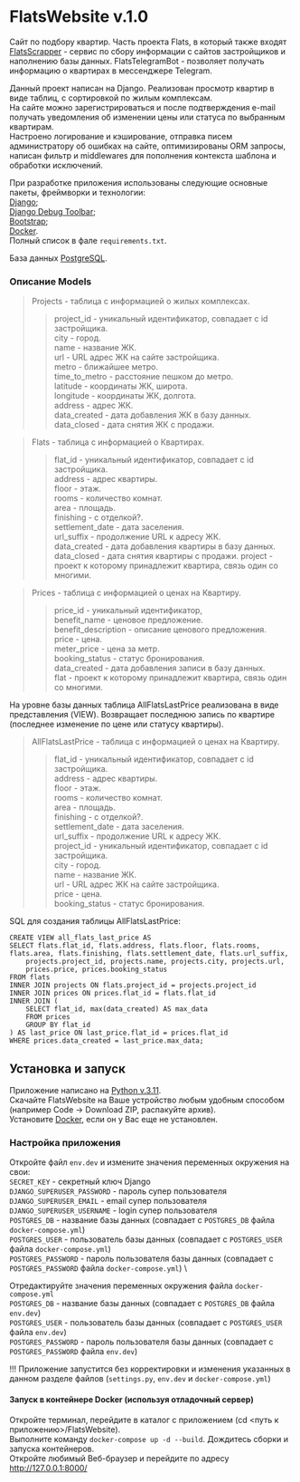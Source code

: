 # FlatsWebsite v.1.0
Сайт по подбору квартир. Часть проекта Flats, в который также входят [FlatsScrapper](https://github.com/darkus007/FlatsScrapper) - сервис по сбору информации с сайтов застройщиков и наполнению базы данных.
FlatsTelegramBot - позволяет получать информацию о квартирах в мессенджере Telegram.

Данный проект написан на Django. Реализован просмотр квартир в виде таблиц, с сортировкой по жилым комплексам. \
На сайте можно зарегистрироваться и после подтверждения e-mail получать уведомления об изменении цены или статуса 
по выбранным квартирам. \
Настроено логирование и кэширование, отправка писем администратору об ошибках на сайте, оптимизированы ORM запросы, 
написан фильтр и middlewares для пополнения контекста шаблона и обработки исключений.

При разработке приложения использованы следующие основные пакеты, фреймворки и технологии: \
[Django](https://pypi.org/project/Django/); \
[Django Debug Toolbar](https://pypi.org/project/django-debug-toolbar/); \
[Bootstrap](https://bootstrap-4.ru/); \
[Docker](https://www.docker.com/). \
Полный список в фале `requirements.txt`.

База данных [PostgreSQL](https://www.postgresql.org/).

### Описание Models
> Projects - таблица с информацией о жилых комплексах.
>> project_id - уникальный идентификатор, совпадает с id застройщика.\
>> city - город.\
>> name - название ЖК.\
>> url - URL адрес ЖК на сайте застройщика.\
>> metro - ближайшее метро.\
>> time_to_metro - расстояние пешком до метро.\
>> latitude - координаты ЖК, широта.\
>> longitude - координаты ЖК, долгота.\
>> address - адрес ЖК.\
>> data_created - дата добавления ЖК в базу данных.\
>> data_closed - дата снятия ЖК с продажи.

> Flats - таблица с информацией о Квартирах.
>> flat_id - уникальный идентификатор, совпадает с id застройщика.\
>> address - адрес квартиры.\
>> floor - этаж.\
>> rooms - количество комнат.\
>> area - площадь.\
>> finishing - с отделкой?.\
>> settlement_date - дата заселения.\
>> url_suffix - продолжение URL к адресу ЖК.\
>> data_created - дата добавления квартиры в базу данных.\
>> data_closed - дата снятия квартиры с продажи.
>> project - проект к которому принадлежит квартира, связь один со многими.

> Prices - таблица с информацией о ценах на Квартиру.
>> price_id - уникальный идентификатор, \
>> benefit_name - ценовое предложение.\
>> benefit_description - описание ценового предложения.\
>> price - цена.\
>> meter_price - цена за метр.\
>> booking_status - статус бронирования.\
>> data_created - дата добавления записи в базу данных.\
>> flat - проект к которому принадлежит квартира, связь один со многими.

На уровне базы данных таблица AllFlatsLastPrice реализована в виде представления (VIEW).
Возвращает последнюю запись по квартире (последнее изменение по цене или статусу квартиры).
> AllFlatsLastPrice - таблица с информацией о ценах на Квартиру.
>> flat_id - уникальный идентификатор, совпадает с id застройщика.\
>> address - адрес квартиры.\
>> floor - этаж.\
>> rooms - количество комнат.\
>> area - площадь.\
>> finishing - с отделкой?.\
>> settlement_date - дата заселения.\
>> url_suffix - продолжение URL к адресу ЖК.\
>> project_id - уникальный идентификатор, совпадает с id застройщика.\
>> city - город.\
>> name - название ЖК.\
>> url - URL адрес ЖК на сайте застройщика.\
>> price - цена.\
>> booking_status - статус бронирования.

SQL для создания таблицы AllFlatsLastPrice:
```
CREATE VIEW all_flats_last_price AS
SELECT flats.flat_id, flats.address, flats.floor, flats.rooms, flats.area, flats.finishing, flats.settlement_date, flats.url_suffix,
	projects.project_id, projects.name, projects.city, projects.url,
	prices.price, prices.booking_status
FROM flats
INNER JOIN projects ON flats.project_id = projects.project_id
INNER JOIN prices ON prices.flat_id = flats.flat_id
INNER JOIN (
	SELECT flat_id, max(data_created) AS max_data
	FROM prices
	GROUP BY flat_id
) AS last_price ON last_price.flat_id = prices.flat_id
WHERE prices.data_created = last_price.max_data;
```


## Установка и запуск
Приложение написано на [Python v.3.11](https://www.python.org). \
Скачайте FlatsWebsite на Ваше устройство любым удобным способом (например Code -> Download ZIP, распакуйте архив). \
Установите [Docker](https://www.docker.com/), если он у Вас еще не установлен.

### Настройка приложения

Откройте файл `env.dev` и измените значения переменных окружения на свои: \
`SECRET_KEY` - секретный ключ Django \
`DJANGO_SUPERUSER_PASSWORD` - пароль супер пользователя \
`DJANGO_SUPERUSER_EMAIL` - email супер пользователя \
`DJANGO_SUPERUSER_USERNAME` - login супер пользователя \
`POSTGRES_DB` - название базы данных (совпадает с `POSTGRES_DB` файла `docker-compose.yml`) \
`POSTGRES_USER` - пользователь базы данных (совпадает с `POSTGRES_USER` файла `docker-compose.yml`) \
`POSTGRES_PASSWORD` - пароль пользователя базы данных (совпадает с `POSTGRES_PASSWORD` файла `docker-compose.yml`) \

Отредактируйте значения переменных окружения файла `docker-compose.yml` \
`POSTGRES_DB` - название базы данных (совпадает с `POSTGRES_DB` файла `env.dev`) \
`POSTGRES_USER` - пользователь базы данных (совпадает с `POSTGRES_USER` файла `env.dev`) \
`POSTGRES_PASSWORD` - пароль пользователя базы данных (совпадает с `POSTGRES_PASSWORD` файла `env.dev`)

!!! Приложение запустится без корректировки и изменения указанных в данном разделе файлов (`settings.py`, `env.dev` и `docker-compose.yml`)

#### Запуск в контейнере Docker (используя отладочный сервер)
Откройте терминал, перейдите в каталог с приложением (cd <путь к приложению>/FlatsWebsite). \
Выполните команду `docker-compose up -d --build`. Дождитесь сборки и запуска контейнеров. \
Откройте любимый Веб-браузер и перейдите по адресу http://127.0.0.1:8000/ 
